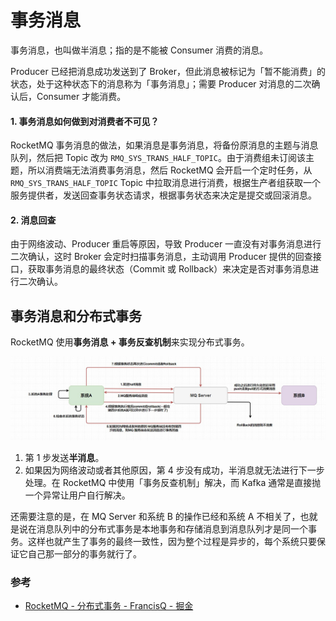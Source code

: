 # 事务消息

事务消息，也叫做半消息；指的是不能被 Consumer 消费的消息。

Producer 已经把消息成功发送到了 Broker，但此消息被标记为「暂不能消费」的状态，处于这种状态下的消息称为「事务消息」；需要 Producer 对消息的二次确认后，Consumer 才能消费。

#### 1. 事务消息如何做到对消费者不可见？
RocketMQ 事务消息的做法，如果消息是事务消息，将备份原消息的主题与消息队列，然后把 Topic 改为 `RMQ_SYS_TRANS_HALF_TOPIC`。由于消费组未订阅该主题，所以消费端无法消费事务消息，然后 RocketMQ 会开启一个定时任务，从 `RMQ_SYS_TRANS_HALF_TOPIC` Topic 中拉取消息进行消费，根据生产者组获取一个服务提供者，发送回查事务状态请求，根据事务状态来决定是提交或回滚消息。

#### 2. 消息回查
由于网络波动、Producer 重启等原因，导致 Producer 一直没有对事务消息进行二次确认，这时 Broker 会定时扫描事务消息，主动调用 Producer 提供的回查接口，获取事务消息的最终状态（Commit 或 Rollback）来决定是否对事务消息进行二次确认。


## 事务消息和分布式事务

RocketMQ 使用**事务消息 + 事务反查机制**来实现分布式事务。

![事务消息](/assets/images/RocketMQ/RocketMQ事务消息.png)

1. 第 1 步发送**半消息**。
2. 如果因为网络波动或者其他原因，第 4 步没有成功，半消息就无法进行下一步处理。在 RocketMQ 中使用「事务反查机制」解决，而 Kafka 通常是直接抛一个异常让用户自行解决。

还需要注意的是，在 MQ Server 和系统 B 的操作已经和系统 A 不相关了，也就是说在消息队列中的分布式事务是本地事务和存储消息到消息队列才是同一个事务。这样也就产生了事务的最终一致性，因为整个过程是异步的，每个系统只要保证它自己那一部分的事务就行了。




### 参考
- [RocketMQ - 分布式事务 - FrancisQ - 掘金](https://juejin.cn/post/6844904018322391054#heading-18)